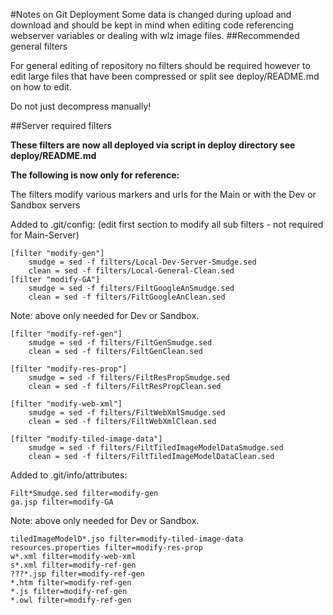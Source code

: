 #Notes on Git Deployment
Some data is changed during upload and download and should be kept in mind when editing code referencing webserver variables or dealing with wlz image files. 
##Recommended general filters

For general editing of repository no filters should be required however to edit large files that have been compressed or split see deploy/README.md on how to edit. 

Do not just decompress manually!


##Server required filters

**These filters are now all deployed via script in deploy directory see deploy/README.md**

**The following is now only for reference:**

The filters modify various markers and urls for the Main or with the Dev or Sandbox servers

Added to .git/config: (edit first section to modify all sub filters - not required for Main-Server)
```shell
[filter "modify-gen"]
    smudge = sed -f filters/Local-Dev-Server-Smudge.sed
    clean = sed -f filters/Local-General-Clean.sed
[filter	"modify-GA"]
    smudge = sed -f filters/FiltGoogleAnSmudge.sed
    clean = sed -f filters/FiltGoogleAnClean.sed
```
Note: above only needed for Dev or Sandbox.
```
[filter "modify-ref-gen"]
    smudge = sed -f filters/FiltGenSmudge.sed
    clean = sed -f filters/FiltGenClean.sed

[filter "modify-res-prop"]
    smudge = sed -f filters/FiltResPropSmudge.sed
    clean = sed -f filters/FiltResPropClean.sed
    
[filter "modify-web-xml"]
    smudge = sed -f filters/FiltWebXmlSmudge.sed
    clean = sed -f filters/FiltWebXmlClean.sed
    
[filter "modify-tiled-image-data"]
    smudge = sed -f filters/FiltTiledImageModelDataSmudge.sed
    clean = sed -f filters/FiltTiledImageModelDataClean.sed

```
Added to .git/info/attributes:
```shell
Filt*Smudge.sed filter=modify-gen
ga.jsp filter=modify-GA
```
Note: above only needed for Dev or Sandbox.
```shell
tiledImageModelD*.jso filter=modify-tiled-image-data
resources.properties filter=modify-res-prop
w*.xml filter=modify-web-xml
s*.xml filter=modify-ref-gen
???*.jsp filter=modify-ref-gen
*.htm filter=modify-ref-gen
*.js filter=modify-ref-gen
*.owl filter=modify-ref-gen
```
